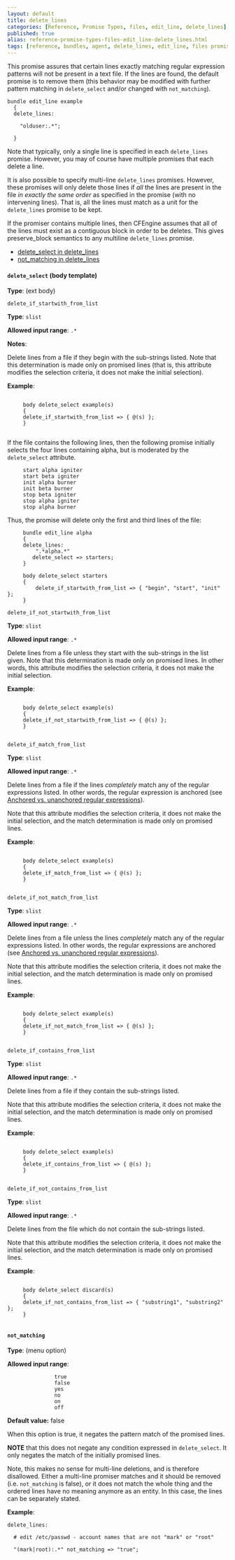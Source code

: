 ```yaml
---
layout: default
title: delete_lines
categories: [Reference, Promise Types, files, edit_line, delete_lines]
published: true
alias: reference-promise-types-files-edit_line-delete_lines.html
tags: [reference, bundles, agent, delete_lines, edit_line, files promises]
---
```


This promise assures that certain lines exactly matching regular
expression patterns will not be present in a text file. If the lines are
found, the default promise is to remove them (this behavior may be
modified with further pattern matching in `delete_select` and/or changed
with `not_matching`).

  

```cf3
bundle edit_line example
  {
  delete_lines:

    "olduser:.*";

  }
```

Note that typically, only a single line is specified in each
`delete_lines` promise. However, you may of course have multiple
promises that each delete a line.

It is also possible to specify multi-line `delete_lines` promises.
However, these promises will only delete those lines if *all* the lines
are present in the file *in exactly the same order* as specified in the
promise (with no intervening lines). That is, all the lines must match
as a unit for the `delete_lines` promise to be kept.

If the promiser contains multiple lines, then CFEngine assumes that all
of the lines must exist as a contiguous block in order to be deletes.
This gives preserve\_block semantics to any multiline `delete_lines`
promise.

-   [delete\_select in
    delete\_lines](#delete_005fselect-in-delete_005flines)
-   [not\_matching in
    delete\_lines](#not_005fmatching-in-delete_005flines)

#### `delete_select` (body template)

**Type**: (ext body)

`delete_if_startwith_from_list`

**Type**: `slist`

**Allowed input range**: `.*`

**Notes**:  
   

Delete lines from a file if they begin with the sub-strings listed. Note
that this determination is made only on promised lines (that is, this
attribute modifies the selection criteria, it does not make the initial
selection). 

**Example**:  
   

```cf3
     
     body delete_select example(s)
     {
     delete_if_startwith_from_list => { @(s) };
     }
     
```

If the file contains the following lines, then the following promise initially selects the four lines containing
alpha, but is moderated by the `delete_select` attribute.

```cf3
     start alpha igniter
     start beta igniter
     init alpha burner
     init beta burner
     stop beta igniter
     stop alpha igniter
     stop alpha burner
```

Thus, the promise will delete only the first and third lines of the file:

```cf3
     bundle edit_line alpha
     {
     delete_lines:
         ".*alpha.*"
        delete_select => starters;
     }
     
     body delete_select starters
     {
         delete_if_startwith_from_list => { "begin", "start", "init" };
     }
```

`delete_if_not_startwith_from_list`

**Type**: `slist`

**Allowed input range**: `.*`

Delete lines from a file unless they start with the sub-strings in the list given. Note that this determination is made only on promised lines.
In other words, this attribute modifies the selection criteria, it does not make the initial selection.   

**Example**:  
   

```cf3
     
     body delete_select example(s)
     {
     delete_if_not_startwith_from_list => { @(s) };
     }
     
```

`delete_if_match_from_list`

**Type**: `slist`

**Allowed input range**: `.*`

Delete lines from a file if the lines *completely* match any of the regular expressions listed. In other words, the regular expression is
anchored (see [Anchored vs. unanchored regular expressions](#Anchored-vs_002e-unanchored-regular-expressions)).

Note that this attribute modifies the selection criteria, it does not make the initial selection, and the match determination is made only on
promised lines.   

**Example**:  
   

```cf3
     
     body delete_select example(s)
     {
     delete_if_match_from_list => { @(s) };
     }
     
```

`delete_if_not_match_from_list`

**Type**: `slist`

**Allowed input range**: `.*`

Delete lines from a file unless the lines *completely* match any of the regular expressions listed. In other words, the regular expressions are
anchored (see [Anchored vs. unanchored regular expressions](#Anchored-vs_002e-unanchored-regular-expressions)).

Note that this attribute modifies the selection criteria, it does not make the initial selection, and the match determination is made only on
promised lines.   

**Example**:  
   

```cf3
     
     body delete_select example(s)
     {
     delete_if_not_match_from_list => { @(s) };
     }
     
```

`delete_if_contains_from_list`

**Type**: `slist`

**Allowed input range**: `.*`

Delete lines from a file if they contain the sub-strings listed.

Note that this attribute modifies the selection criteria, it does not make the initial selection, and the match determination is made only on
promised lines.   

**Example**:  
   

```cf3
     
     body delete_select example(s)
     {
     delete_if_contains_from_list => { @(s) };
     }
     
```

`delete_if_not_contains_from_list`

**Type**: `slist`

**Allowed input range**: `.*`

Delete lines from the file which do not contain the sub-strings listed.

Note that this attribute modifies the selection criteria, it does not
make the initial selection, and the match determination is made only on
promised lines.

**Example**:  
   

```cf3
     
     body delete_select discard(s)
     {
     delete_if_not_contains_from_list => { "substring1", "substring2" };
     }
     
```

#### `not_matching`

**Type**: (menu option)

**Allowed input range**:   

```cf3
               true
               false
               yes
               no
               on
               off
```

**Default value:** false

When this option is true, it negates the pattern match of the promised lines.

**NOTE** that this does not negate any condition expressed in `delete_select`. It only negates the match of the initially promised
lines.

Note, this makes no sense for multi-line deletions, and is therefore disallowed. Either a multi-line promiser matches and it should be
removed (i.e. `not_matching` is false), or it does not match the whole thing and the ordered lines have no meaning anymore as an entity. In
this case, the lines can be separately stated.

**Example**:  
   

```cf3
delete_lines:

  # edit /etc/passwd - account names that are not "mark" or "root"

  "(mark|root):.*" not_matching => "true";
```

